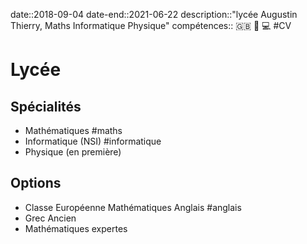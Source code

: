 date::2018-09-04
date-end::2021-06-22
description::"lycée Augustin Thierry, Maths Informatique Physique"
compétences:: 🇬🇧 🧮 💻
#CV 
# Lycée

## Spécialités
 - Mathématiques #maths
 - Informatique (NSI) #informatique 
 - Physique (en première)
 
## Options
 - Classe Européenne Mathématiques Anglais #anglais 
 - Grec Ancien
 - Mathématiques expertes
